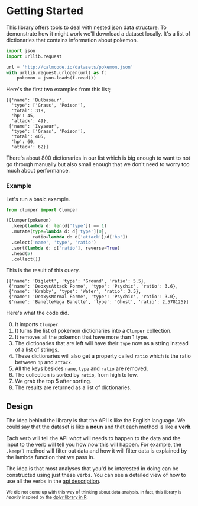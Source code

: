 # Getting Started

This library offers tools to deal with nested json data structure. To demonstrate how it might work we'll download a dataset locally. It's a list of dictionaries that contains information about pokemon.

```python
import json
import urllib.request

url = 'http://calmcode.io/datasets/pokemon.json'
with urllib.request.urlopen(url) as f:
    pokemon = json.loads(f.read())
```

Here's the first two examples from this list;

```
[{'name': 'Bulbasaur',
  'type': ['Grass', 'Poison'],
  'total': 318,
  'hp': 45,
  'attack': 49},
 {'name': 'Ivysaur',
  'type': ['Grass', 'Poison'],
  'total': 405,
  'hp': 60,
  'attack': 62}]
```

There's about 800 dictionaries in our list which is
big enough to want to not go through manually but also
small enough that we don't need to worry too much
about performance.

### Example

Let's run a basic example.

```python
from clumper import Clumper

(Clumper(pokemon)
  .keep(lambda d: len(d['type']) == 1)
  .mutate(type=lambda d: d['type'][0],
          ratio=lambda d: d['attack']/d['hp'])
  .select('name', 'type', 'ratio')
  .sort(lambda d: d['ratio'], reverse=True)
  .head(5)
  .collect())
```

This is the result of this query.

```
[{'name': 'Diglett', 'type': 'Ground', 'ratio': 5.5},
 {'name': 'DeoxysAttack Forme', 'type': 'Psychic', 'ratio': 3.6},
 {'name': 'Krabby', 'type': 'Water', 'ratio': 3.5},
 {'name': 'DeoxysNormal Forme', 'type': 'Psychic', 'ratio': 3.0},
 {'name': 'BanetteMega Banette', 'type': 'Ghost', 'ratio': 2.578125}]
```

Here's what the code did.

0. It imports `Clumper`.
1. It turns the list of pokemon dictionaries into a `Clumper` collection.
2. It removes all the pokemon that have more than 1 type.
3. The dictionaries that are left will have their `type` now as a string instead of a list of strings.
4. These dictionaries will also get a property called `ratio` which is the ratio between `hp` and `attack`.
5. All the keys besides `name`, `type` and `ratio` are removed.
6. The collection is sorted by `ratio`, from high to low.
7. We grab the top 5 after sorting.
8. The results are returned as a list of dictionaries.

## Design

The idea behind the library is that the API is like the English language.
We could say that the dataset is like a **noun** and that each method is like a **verb**.

Each verb will tell the API *what* will needs to happen to the data and the
input to the verb will tell you how *how* this will happen. For example,
the `.keep()` method will filter out data and how it will filter data is
explained by the lambda function that we pass in.

The idea is that most analyses that you'd be interested in doing can be
constructed using just these verbs. You can see a detailed view of how to use all the verbs in the [api description](/api/clumper/).

<small>We did not come up with this way of thinking about data analysis. In fact, this library is *heavily* inspired by the [dplyr library in R](https://dplyr.tidyverse.org/). </small>
